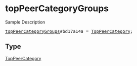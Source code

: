 # topPeerCategoryGroups

Sample Description

<pre>
<a href="../constructor/topPeerCategoryGroups.md">topPeerCategoryGroups</a>#bd17a14a = <a href="../type/TopPeerCategory.md">TopPeerCategory</a>;
</pre>

## Type

<a href="../type/TopPeerCategory.md">TopPeerCategory</a>

